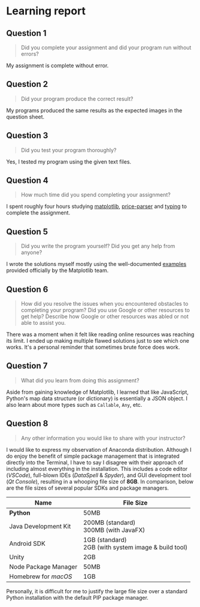 # Learning report

## Question 1

> Did you complete your assignment and did your program run without errors?

My assignment is complete without error.

## Question 2

> Did your program produce the correct result?

My programs produced the same results as the expected images in the question
sheet.

## Question 3

> Did you test your program thoroughly?

Yes, I tested my program using the given text files.

## Question 4

> How much time did you spend completing your assignment?

I spent roughly four hours studying [matplotlib](https://matplotlib.org/),
[price-parser](https://github.com/scrapinghub/price-parser) and [typing](https://docs.python.org/3/library/typing.html)
to complete the assignment.

## Question 5

> Did you write the program yourself? Did you get any help from anyone?

I wrote the solutions myself mostly using the well-documented [examples](https://matplotlib.org/stable/gallery/index.html)
provided officially by the Matplotlib team.

## Question 6

> How did you resolve the issues when you encountered obstacles to completing
  your program? Did you use Google or other resources to get help? Describe how
  Google or other resources was abled or not able to assist you.

There was a moment when it felt like reading online resources was reaching its
limit. I ended up making multiple flawed solutions just to see which one works.
It's a personal reminder that sometimes brute force does work.

## Question 7

> What did you learn from doing this assignment?

Aside from gaining knowledge of Matplotlib, I learned that like JavaScript,
Python's map data structure (or dictionary) is essentially a JSON object. I also
learn about more types such as `Callable`, `Any`, etc.

## Question 8

> Any other information you would like to share with your instructor?

I would like to express my observation of Anaconda distribution. Although I do
enjoy the benefit of simple package management that is integrated directly into
the Terminal, I have to say I disagree with their approach of including almost
everything in the installation. This includes a code editor (*VSCode*),
full-blown IDEs (*DataSpell* & *Spyder*), and GUI development tool
(*Qt Console*), resulting in a whooping file size of **8GB**. In comparison,
below are the file sizes of several popular SDKs and package managers.

| Name | File Size |
| --- | --- |
| **Python** | 50MB |
| Java Development Kit | 200MB (standard)<br>300MB (with JavaFX) |
| Android SDK | 1GB (standard)<br>2GB (with system image & build tool) |
| Unity | 2GB |
| Node Package Manager | 50MB |
| Homebrew for *macOS* | 1GB |

Personally, it is difficult for me to justify the large file size over a
standard Python installation with the default PIP package manager.
